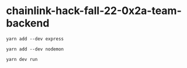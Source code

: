 # chainlink-hack-fall-22-0x2a-team-backend

`yarn add --dev express`

`yarn add --dev nodemon`

`yarn dev run`
